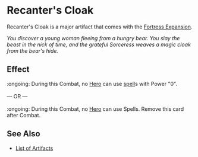 # Recanter's Cloak

Recanter's Cloak is a major artifact that comes with the [Fortress Expansion](../content.md).

*You discover a young woman fleeing from a hungry bear. You slay the beast in the nick of time, and the grateful Sorceress weaves a magic cloak from the bear's hide.*


## Effect

:ongoing: During this Combat, no [Hero](../heroes.md) can use [spell](../spells.md)s with Power "0".<br><br>— OR —<br><br> :ongoing: During this Combat, no [Hero](../heroes.md) can use Spells. Remove this card after Combat.


## See Also

- [List of Artifacts](../artifacts.md)
